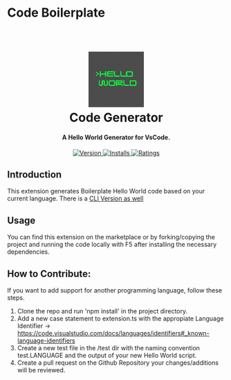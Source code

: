 # Code Boilerplate

<h1 align="center">
  <br>
  <a href="https://marketplace.visualstudio.com/items?itemName=HarryHopkinson.code-boilerplate&ssr=false#overview">
    <img src="./images/icon.jpg">
  </a>
  <br>
  Code Generator
  <br>
</h1>

<h4 align="center">A Hello World Generator for VsCode.</h4>

<p align="center">
  <a href="https://marketplace.visualstudio.com/items?itemName=HarryHopkinson.code-boilerplate">
    <img src="https://vsmarketplacebadge.apphb.com/version-short/HarryHopkinson.code-boilerplate.svg?style=flat-square" alt="Version">
  </a>
  <a href="https://marketplace.visualstudio.com/items?itemName=HarryHopkinson.code-boilerplate">
    <img src="https://vsmarketplacebadge.apphb.com/installs/HarryHopkinson.code-boilerplate.svg?style=flat-square" alt="Installs">
  </a>
  <a href="https://marketplace.visualstudio.com/items?itemName=HarryHopkinson.code-boilerplate">
    <img src="https://vsmarketplacebadge.apphb.com/rating/HarryHopkinson.code-boilerplate.svg?style=flat-square" alt="Ratings">
  </a>
</p>

## Introduction

This extension generates Boilerplate Hello World code based on your current language.
There is a [CLI Version as well](https://github.com/Harry-Hopkinson/code-boilerplate-cli)

## Usage

You can find this extension on the marketplace or by forking/copying the project and running the code locally with F5 after installing the necessary dependencies.

## How to Contribute:

If you want to add support for another programming language, follow these steps.

1. Clone the repo and run 'npm install' in the project directory.
2. Add a new case statement to extension.ts with the appropiate Language Identifier -> https://code.visualstudio.com/docs/languages/identifiers#_known-language-identifiers
3. Create a new test file in the /test dir with the naming convention test.LANGUAGE and the output of your new Hello World script.
4. Create a pull request on the Github Repository your changes/additions will be reviewed.
